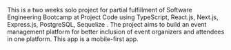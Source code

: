 This is a two weeks solo project for partial fulfillment of Software Engineering Bootcamp at Project Code using TypeScript, React.js, Next.js, Express.js, PostgreSQL, Sequelize . The project aims to build an event management platform for better inclusion of event organizers and attendees in one platform. This app is a mobile-first app.